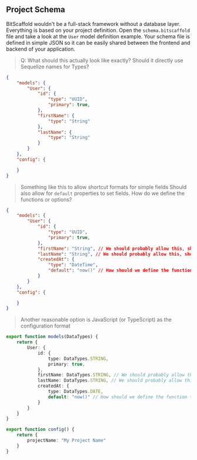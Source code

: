 ## Project Schema

BitScaffold wouldn't be a full-stack framework without a database layer. Everything is based on your project definition. Open the `schema.bitscaffold` file and take a look at the `User` model definition example. Your schema file is defined in simple JSON so it can be easily shared between the frontend and backend of your application.


> Q: What should this actually look like exactly? Should it directly use Sequelize names for Types? 

```json
{
    "models": {
        "User": {
            "id": {
                "type": "UUID",
                "primary": true,
            },
            "firstName": {
                "type": "String"
            },
            "lastName": {
                "type": "String"
            }
        }
    },
    "config": {

    }
}
```

> Something like this to allow shortcut formats for simple fields
> Should also allow for `default` properties to set fields. How do we define the functions or options?
```json
{
    "models": {
        "User": {
            "id": {
                "type": "UUID",
                "primary": true,
            },
            "firstName": "String", // We should probably allow this, shortcut format
            "lastName": "String", // We should probably allow this, shortcut format
            "createdAt": {
                "type": "DateTime",
                "default": "now()" // How should we define the function to run `new Date()` at create time...
            }
        }
    },
    "config": {

    }
}
```

> Another reasonable option is JavaScript (or TypeScript) as the configuration format
```typescript
export function models(DataTypes) {
    return {
        User: {
            id: {
                type: DataTypes.STRING,
                primary: true,
            },
            firstName: DataTypes.STRING, // We should probably allow this, shortcut format
            lastName: DataTypes.STRING, // We should probably allow this, shortcut format
            createdAt: {
                type: DataTypes.DATE,
                default: "now()" // How should we define the function to run `new Date()` at create time...
            }
        }
    }
}

export function config() {
    return {
        projectName: "My Project Name"
    }
}
```

